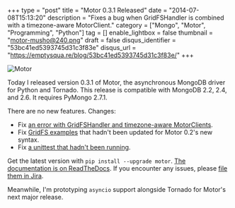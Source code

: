 +++
type = "post"
title = "Motor 0.3.1 Released"
date = "2014-07-08T15:13:20"
description = "Fixes a bug when GridFSHandler is combined with a timezone-aware MotorClient."
category = ["Mongo", "Motor", "Programming", "Python"]
tag = []
enable_lightbox = false
thumbnail = "motor-musho@240.png"
draft = false
disqus_identifier = "53bc41ed5393745d31c3f83e"
disqus_url = "https://emptysqua.re/blog/53bc41ed5393745d31c3f83e/"
+++

<p><img style="display:block; margin-left:auto; margin-right:auto;" src="motor-musho.png" alt="Motor" title="motor-musho.png" border="0" /></p>
<p>Today I released version 0.3.1 of Motor, the asynchronous MongoDB driver for Python and Tornado. This release is compatible with MongoDB 2.2, 2.4, and 2.6. It requires PyMongo 2.7.1.</p>
<p>There are no new features. Changes:</p>
<ul>
<li>Fix <a href="https://jira.mongodb.org/browse/MOTOR-43">an error with GridFSHandler and timezone-aware MotorClients</a>.</li>
<li>Fix <a href="http://motor.readthedocs.org/en/stable/examples/gridfs.html">GridFS examples</a> that hadn't been updated for Motor 0.2's new syntax.</li>
<li>Fix <a href="https://github.com/mongodb/motor/commit/395ccac2823cbd193fdc5a9345f79f084656c5e3">a unittest that hadn't been running</a>.</li>
</ul>
<p>Get the latest version with <code>pip install --upgrade motor</code>. <a href="http://motor.readthedocs.org/en/stable">The documentation is on ReadTheDocs</a>. If you encounter any issues, please <a href="https://jira.mongodb.org/browse/MOTOR">file them in Jira</a>.</p>
<p>Meanwhile, I'm prototyping <code>asyncio</code> support alongside Tornado for Motor's next major release.</p>
